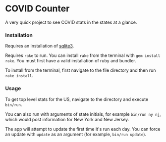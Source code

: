 # COVID Counter

A very quick project to see COVID stats in the states at a glance.

### Installation

Requires an installation of [sqlite3](https://www.tutorialspoint.com/sqlite/sqlite_installation.htm).

Requires `rake` to run. You can install `rake` from the terminal with `gem install rake`. You must first have a valid installation of ruby and bundler.

To install from the terminal, first navigate to the file directory and then run `rake install`.

### Usage

To get top level stats for the US, navigate to the directory and execute `bin/run`.

You can also run with arguments of state initials, for example `bin/run ny nj`, which would post information for New York and New Jersey.

The app will attempt to update the first time it's run each day. You can force an update with `update` as an argument (for example, `bin/run update`).
